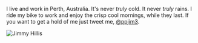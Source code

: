 I live and work in Perth, Australia. It's never *truly* cold. It never *truly* rains. I ride my bike to work and enjoy the crisp cool mornings, while they last. If you want to get a hold of me just tweet me, [@ppjim3](//www.twitter.com/#!ppjim3).

![Jimmy Hillis](/images/avatarv5.jpg "jimmy hillis")